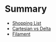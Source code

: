 # Summary

- [Shopping List](shopping_list.md)
- [Cartesian vs Delta](cartesian_vs_delta.md)
- [Filament](filament.md) 

